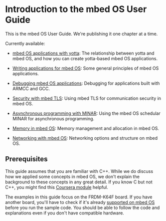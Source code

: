 # Introduction to the mbed OS User Guide

This is the mbed OS User Guide. We're publishing it one chapter at a time. 

Currently available: 

* [mbed OS applications with yotta](app_on_yotta.md): The relationship between yotta and mbed OS, and how you can create yotta-based mbed OS applications. 

* [Writing applications for mbed OS](app_on_mbed_os.md): Some general principles of mbed OS applications.

* [Debugging mbed OS applications](Debugging.md): Debugging for applications built with ARMCC and GCC.

* [Security with mbed TLS](mbed_tls.md): Using mbed TLS for communication security in mbed OS.

* [Asynchronous programming with MINAR](MINAR.md): Using the mbed OS schedular MINAR for asynchronous programming. 

* [Memory in mbed OS](memory.md): Memory management and allocation in mbed OS. 

* [Networking with mbed OS](networking.md): Networking options and structure on mbed OS.

## Prerequisites

This guide assumes that you are familiar with C++. While we do discuss how we applied some concepts in mbed OS, we don't explain the background to these concepts in any great detail. If you know C but not C++, you might find this [Coursera module](https://www.coursera.org/course/cplusplus4c) helpful.

The examples in this guide focus on the FRDM-K64F board. If you have another board, you'll have to check if it's already [supported on mbed OS](https://www.mbed.com/en/development/hardware/boards/) before you run the sample code. You should be able to follow the code and explanations even if you don't have compatible hardware.
